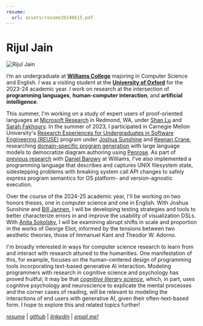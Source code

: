 ```yaml
---
resume:
  url: assets/resume20240615.pdf
---
```


# Rijul Jain

![Rijul Jain](assets/rjain06192024.jpg) 

I’m an undergraduate at [**Williams College**](https://www.williams.edu/) majoring in Computer Science and English. I was a visiting student at the [**University of Oxford**](https://www.exeter.ox.ac.uk/) for the 2023-24 academic year. I work on research at the intersection of **programming languages**, **human-computer interaction**, and **artificial intelligence**. 

This summer, I'm working on a study of expert users of proof-oriented languages at [Microsoft Research](https://www.microsoft.com/en-us/research/lab/microsoft-research-redmond/) in Redmond, WA, under [Shan Lu](https://people.cs.uchicago.edu/~shanlu/) and [Sarah Fakhoury](https://www.microsoft.com/en-us/research/people/sfakhoury/). In the summer of 2023, I participated in Carnegie Mellon University's [Research Experiences for Undergraduates in Software Engineering (REUSE)](https://www.cmu.edu/scs/s3d/reuse/) program under [Joshua Sunshine](https://www.cs.cmu.edu/~jssunshi/) and [Keenan Crane](https://www.cs.cmu.edu/~kmcrane/), researching [domain-specific program generation](assets/From_Prose_to_Programs_with_Penrose_REUSE_2023_Poster_Rijul_Jain.pdf) with large language models to democratize diagram authoring using [Penrose](https://penrose.cs.cmu.edu/). As part of [previous research](assets/bitfridge-poster.pdf) with [Daniel Barowy](http://www.cs.williams.edu/~dbarowy/) at Williams, I've also implemented a programming language that describes and captures UNIX filesystem state, sidestepping problems with breaking system call API changes to safely express program semantics for OS platform- and version-agnostic execution.

Over the course of the 2024-25 academic year, I'll be working on two honors theses, one in computer science and one in English. With Joshua Sunshine and [Bill Jannen](http://cs.williams.edu/~jannen/), I will be developing testing strategies and tools to better characterize errors in and improve the usability of visualization DSLs. With [Anita Sokolsky](https://english.williams.edu/profile/asokolsk/), I will be examining abrupt shifts in scale and proportion in the works of George Eliot, informed by the tensions between two aesthetic theories, those of Immanuel Kant and Theodor W. Adorno. 

I'm broadly interested in ways for computer science research to learn from and interact with research attuned to the humanities. One manifestation of this, for example, focuses on the human-centered design of programming tools incorporating text-based generative AI interaction. Modeling programmers with research in cognitive science and psychology has proved fruitful; it may be that [*cognitive literary science*](https://academic.oup.com/book/6868), which, in part, uses cognitive psychology and neuroscience to explicate the mental processes and the corner cases of reading, will be relevant to modeling the interactions of end users with generative AI, given their often-text-based form. I hope to explore this and related topics further!



[_resume_]({{page.resume.url}}) | [_github_](https://github.com/rjainrjain) | [_linkedin_](https://www.linkedin.com/in/rijul-jn/) | [_email me!_](mailto:rijul.jain@williams.edu)
